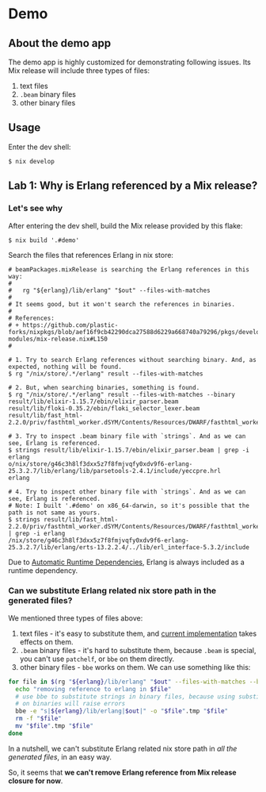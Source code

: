 # Demo

## About the demo app

The demo app is highly customized for demonstrating following issues. Its Mix release will include three types of files:

1. text files
2. `.beam` binary files
3. other binary files

## Usage

Enter the dev shell:

```console
$ nix develop
```

## Lab 1: Why is Erlang referenced by a Mix release?

### Let's see why

After entering the dev shell, build the Mix release provided by this flake:

```console
$ nix build '.#demo'
```

Search the files that references Erlang in nix store:

```console
# beamPackages.mixRelease is searching the Erlang references in this way:
#
#   rg "${erlang}/lib/erlang" "$out" --files-with-matches
#
# It seems good, but it won't search the references in binaries.
#
# References:
# + https://github.com/plastic-forks/nixpkgs/blob/aef16f9cb42290dca27588d6229a668740a79296/pkgs/development/beam-modules/mix-release.nix#L150
#

# 1. Try to search Erlang references without searching binary. And, as expected, nothing will be found.
$ rg "/nix/store/.*/erlang" result --files-with-matches

# 2. But, when searching binaries, something is found.
$ rg "/nix/store/.*/erlang" result --files-with-matches --binary
result/lib/elixir-1.15.7/ebin/elixir_parser.beam
result/lib/floki-0.35.2/ebin/floki_selector_lexer.beam
result/lib/fast_html-2.2.0/priv/fasthtml_worker.dSYM/Contents/Resources/DWARF/fasthtml_worker

# 3. Try to inspect .beam binary file with `strings`. And as we can see, Erlang is referenced.
$ strings result/lib/elixir-1.15.7/ebin/elixir_parser.beam | grep -i erlang
o/nix/store/g46c3h8lf3dxx5z7f8fmjvqfy0xdv9f6-erlang-25.3.2.7/lib/erlang/lib/parsetools-2.4.1/include/yeccpre.hrl
erlang

# 4. Try to inspect other binary file with `strings`. And as we can see, Erlang is referenced.
# Note: I built '.#demo' on x86_64-darwin, so it's possible that the path is not same as yours.
$ strings result/lib/fast_html-2.2.0/priv/fasthtml_worker.dSYM/Contents/Resources/DWARF/fasthtml_worker | grep -i erlang
/nix/store/g46c3h8lf3dxx5z7f8fmjvqfy0xdv9f6-erlang-25.3.2.7/lib/erlang/erts-13.2.2.4/../lib/erl_interface-5.3.2/include
```

Due to [Automatic Runtime Dependencies](https://nixos.org/guides/nix-pills/automatic-runtime-dependencies#automatic-runtime-dependencies), Erlang is always included as a runtime dependency.

### Can we substitute Erlang related nix store path in the generated files?

We mentioned three types of files above:

1. text files - it's easy to substitute them, and [current implementation](https://github.com/NixOS/nixpkgs/blob/d9cc44b51e9b333fd67e2c77eda010cc6c9552cc/pkgs/development/beam-modules/mix-release.nix#L148) takes effects on them.
2. `.beam` binary files - it's hard to substitute them, because `.beam` is special, you can't use `patchelf`, or `bbe` on them directly.
3. other binary files - `bbe` works on them. We can use something like this:

```bash
for file in $(rg "${erlang}/lib/erlang" "$out" --files-with-matches --binary --iglob '!*.beam'); do
  echo "removing reference to erlang in $file"
  # use bbe to substitute strings in binary files, because using substituteInPlace
  # on binaries will raise errors
  bbe -e "s|${erlang}/lib/erlang|$out|" -o "$file".tmp "$file"
  rm -f "$file"
  mv "$file".tmp "$file"
done
```

In a nutshell, we can't substitute Erlang related nix store path in _all the generated files_, in an easy way.

So, it seems that **we can't remove Erlang reference from Mix release closure for now**.
